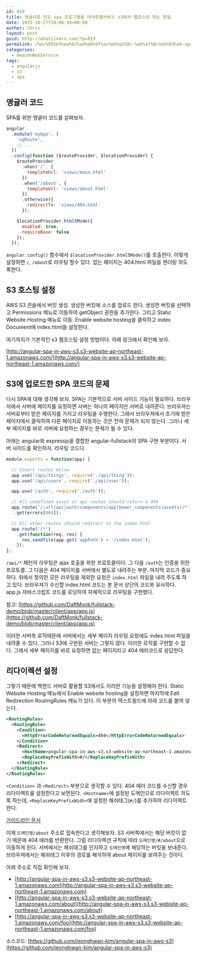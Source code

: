 ```yaml
---
id: 819
title: 앵귤러로 만든 spa 프로그램을 아마존웹서비스 s3에서 웹호스팅 하는 방법
date: 2015-10-27T10:08:59+00:00
author: Chris
layout: post
guid: http://whatilearn.com/?p=819
permalink: /%ec%95%b5%ea%b7%a4%eb%9f%ac%eb%a1%9c-%eb%a7%8c%eb%93%a0-spa-%ed%94%84%eb%a1%9c%ea%b7%b8%eb%9e%a8%ec%9d%84-%ec%95%84%eb%a7%88%ec%a1%b4%ec%9b%b9%ec%84%9c%eb%b9%84%ec%8a%a4-s3%ec%97%90%ec%84%9c-%ec%9b%b9/
categories:
  - AmazonWebService
tags:
  - angularjs
  - s3
  - spa
---
```

## 앵귤러 코드

SPA를 위한 앵귤러 코드를 살펴보자.

```javascript
angular
  .module('myApp', [
    'ngRoute',
    // ...
  ])
  .config(function ($routeProvider, $locationProvider) {
    $routeProvider
      .when('/', {
        templateUrl: 'views/main.html'
      })
      .when('/about', {
        templateUrl: 'views/about.html'
      })
      .otherwise({
        redirectTo: 'views/404.html'
      });

    $locationProvider.html5Mode({
      enabled: true,
      requireBase: false
    });
  });
```

`angular.config()` 함수에서 `$locationProvider.html5Mode()`를 호출한다. 이렇게 설정하면 `/`, `/about`로 라우팅 할수 있다. 없는 페이지는 404.html 파일을 렌더링 하도록한다.

## S3 호스팅 설정

AWS S3 콘솔에서 버킷 생성. 생성한 버킷에 소스를 업로드 한다. 생성한 버킷을 선택하고 Permissions 메뉴로 이동하여 getObject 권한을 추가한다. 그리고 Static Website Hosting 메뉴로 이동. Enable website hosting을 클릭하고 index Document에 index.html을 설정한다.

여기까지가 기본적인 s3 웹호스팅 설정 방법이다. 아래 링크에서 확인해 보자.

[http://angular-spa-in-aws-s3.s3-website-ap-northeast-1.amazonaws.com/](http://angular-spa-in-aws-s3.s3-website-ap-northeast-1.amazonaws.com/)


## S3에 업로드한 SPA 코드의 문제

다시 SPA에 대해 생각해 보자. SPA는 기본적으로 서버 사이드 기능이 필요하다. 브라우저에서 서버에 페이지를 요청하면 서버는 하나의 페이지만 서버로 내려준다. 브라우져는 서버로부터 받은 페이지를 가지고 라우팅을 수행한다. 그래서 브라우져에서 초기에 받은 페이지에서 클릭하여 다른 페이지로 이동하는 것은 전혀 문제가 되지 않는다. 그러나 세부 페이지를 바로 서버에 요청하는 경우는 문제가 될 수 있다.

아래는 angular와 expressjs을 결합한 angular-fullstack의 SPA 구현 부분이다. 서버 사이드를 확인하자. 라우팅 코드다.

```javascript
module.exports = function(app) {

  // Insert routes below
  app.use('/api/things', require('./api/thing'));
  app.use('/api/users', require('./api/user'));

  app.use('/auth', require('./auth'));

  // All undefined asset or api routes should return a 404
  app.route('/:url(api|auth|components|app|bower_components|assets)/*')
   .get(errors[404]);

  // All other routes should redirect to the index.html
  app.route('/*')
    .get(function(req, res) {
      res.sendfile(app.get('appPath') + '/index.html');
    });
};
```

`/api/*` 패턴의 라우팅은 ajax 호출을 위한 프로토콜이다. 그 다음 `/auth`는 인증을 위한 프로토콜. 그 다음은 404 페이지를 서버에서 별도로 내려주는 부분. 마지막 코드가 중요하다. 위에서 정의한 모든 라우팅을 제외한 요청은 `index.html` 파일을 내려 주도록 하고 있다. 브라우져가 수신할 index.html 코드는 본 문서 상단의 코드와 유사하다. app.js 자바스크립트 코드를 로딩하여 자체적으로 라우팅을 구현했다.

참고: [https://github.com/DaftMonk/fullstack-demo/blob/master/client/app/app.js](https://github.com/DaftMonk/fullstack-demo/blob/master/client/app/app.js)

이러한 서버측 로직때문에 서버에서는 세부 페이지 라우팅 요청에도 index.html 파일을 내려줄 수 있다. 그러나 S3에 구현된 서버는 그렇지 않다. 이러한 로직를 구현할 수 없다. 그래서 세부 페이지를 바로 요청하면 없는 페이지라고 404 에러코드로 응답한다.

## 리다이렉션 설정

그렇기 때문에 백엔드 서버로 활용할 S3에서도 이러한 기능을 설정해야 한다. Static Website Hosting 메뉴에서 Enable website hosting을 설정하면 마지막에 Edit Redirection RoutingRules 메뉴가 있다. 이 부분의 텍스트필드에 아래 코드를 붙여 넣는다.

```xml
<RoutingRules>
  <RoutingRule>
    <Condition>
      <HttpErrorCodeReturnedEquals>404</HttpErrorCodeReturnedEquals>
    </Condition>
    <Redirect>
      <HostName>angular-spa-in-aws-s3.s3-website-ap-northeast-1.amazonaws.com</HostName>
      <ReplaceKeyPrefixWith>#/</ReplaceKeyPrefixWith>
    </Redirect>
  </RoutingRule>
</RoutingRules>
```

`<Condition>` 과 `<Redirect>` 부분으로 생각할 수 있다. 404 에러 코드를 수신할 경우 리다이렉트를 설정한다고 보면된다. `<Hostname>`에 설정된 도메인으로 리다이렉트 하도록 하는데,  `<ReplaceKeyPrefixWidh>`에 설정한 해쉬태그(`#/`)를 추가하여 리다이렉트한다.

[가이드라인 문서](https://docs.aws.amazon.com/AmazonS3/latest/dev/HowDoIWebsiteConfiguration.html)

이제 `도메인명/about` 주소로 접속한다고 생각해보자. S3 서버쪽에서는 해당 버킷이 없기 때문에 404 에러를 반환한다. 그럼 리다이렉션 규칙에 따라 `도메인명/#/about`으로 이동하게 된다. 서버에서는 해쉬태그를 인지하고 `도메인명`에 해당하는 버킷을 보내준다. 브라우져에서는 해쉬태그 이후의 경로를 해석하여 about 페이지를 보여주는 것이다.

아래 주소로 직접 확인해 보자.

* [http://angular-spa-in-aws-s3.s3-website-ap-northeast-1.amazonaws.com](http://angular-spa-in-aws-s3.s3-website-ap-northeast-1.amazonaws.com)
* [http://angular-spa-in-aws-s3.s3-website-ap-northeast-1.amazonaws.com/about](http://angular-spa-in-aws-s3.s3-website-ap-northeast-1.amazonaws.com/about)
* [http://angular-spa-in-aws-s3.s3-website-ap-northeast-1.amazonaws.com/foo](http://angular-spa-in-aws-s3.s3-website-ap-northeast-1.amazonaws.com/foo)

소스코드: [https://github.com/jeonghwan-kim/angular-spa-in-aws-s3](https://github.com/jeonghwan-kim/angular-spa-in-aws-s3)
